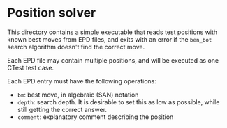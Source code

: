 # Position solver

This directory contains a simple executable that reads test positions with known best moves from EPD files, and exits with an error if the `ben_bot` search algorithm doesn't find the correct move.

Each EPD file may contain multiple positions, and will be executed as one CTest test case.

Each EPD entry must have the following operations:
* `bm`: best move, in algebraic (SAN) notation
* `depth`: search depth. It is desirable to set this as low as possible, while still getting the correct answer.
* `comment`: explanatory comment describing the position
